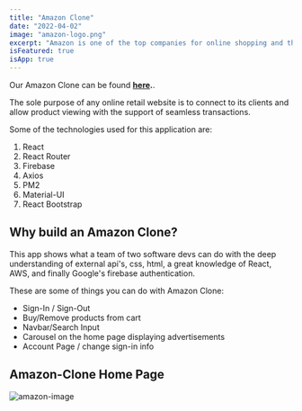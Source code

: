 ```yaml
---
title: "Amazon Clone"
date: "2022-04-02"
image: "amazon-logo.png"
excerpt: "Amazon is one of the top companies for online shopping and this clone mirrors a similar user experience, check it out!"
isFeatured: true
isApp: true
---
```


Our Amazon Clone can be found **[here](http://twoamazon.com).**.

The sole purpose of any online retail website is to connect to its clients and allow product viewing with the support of seamless transactions.

Some of the technologies used for this application are: 
1. React
2. React Router
3. Firebase
3. Axios
4. PM2
5. Material-UI
6. React Bootstrap

## Why build an Amazon Clone?

This app shows what a team of two software devs can do with the deep understanding of external api's, css, html, a great knowledge of React, AWS, and finally Google's firebase authentication.

These are some of things you can do with Amazon Clone: 

- Sign-In / Sign-Out
- Buy/Remove products from cart
- Navbar/Search Input
- Carousel on the home page displaying advertisements
- Account Page / change sign-in info

## Amazon-Clone Home Page

![amazon-image](amazon.png)